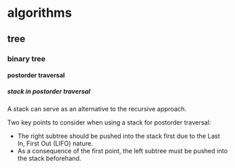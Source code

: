 # algorithms
## tree
### binary tree
#### postorder traversal
##### stack in postorder traversal
A stack can serve as an alternative to the recursive approach.

Two key points to consider when using a stack for postorder traversal:

- The right subtree should be pushed into the stack first due to the Last In, First Out (LIFO) nature.
- As a consequence of the first point, the left subtree must be pushed into the stack beforehand.
